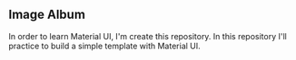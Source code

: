 ## Image Album

In order to learn Material UI, I'm create this repository. In this repository I'll practice to build a simple template with Material UI.

